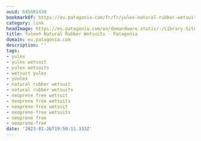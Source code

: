 ```yaml
---
uuid: 645601430
bookmarkOf: https://eu.patagonia.com/fr/fr/yulex-natural-rubber-wetsuits/
category: link
headImage: https://eu.patagonia.com/on/demandware.static/-/Library-Sites-PatagoniaShared/default/dw91ec1b7f/images/campaigns/yulex/F22_Yulex-wetsuits-hero-V2.jpg
title: Yulex® Natural Rubber Wetsuits - Patagonia
domain: eu.patagonia.com
description: ''
tags:
- yulex
- yulex wetsuit
- yulex wetsuits
- wetsuit yulex
- youlex
- natural rubber wetsuit
- natural rubber wetsuits
- neoprene free wetsuit
- neoprene free wetsuits
- neoprene-free wetsuit
- neoprene-free wetsuits
- neoprene free
- neoprene-free
date: '2023-01-26T19:50:11.333Z'
---
```



